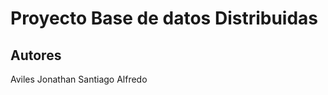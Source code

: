 Proyecto Base de datos Distribuidas 
====================================

Autores
------------------------------
Aviles Jonathan
Santiago Alfredo

